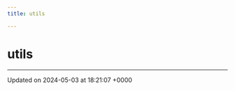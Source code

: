 ```yaml
---
title: utils

---
```


# utils








-------------------------------

Updated on 2024-05-03 at 18:21:07 +0000